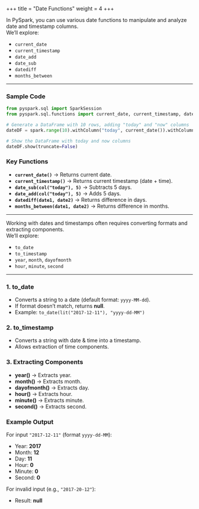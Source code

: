 +++
title = "Date Functions"
weight = 4
+++


In PySpark, you can use various date functions to manipulate and analyze date and timestamp columns.  
We’ll explore:  
- `current_date`  
- `current_timestamp`  
- `date_add`  
- `date_sub`  
- `datediff`  
- `months_between`  

---

### Sample Code

```python
from pyspark.sql import SparkSession
from pyspark.sql.functions import current_date, current_timestamp, date_add, date_sub, col, datediff, months_between, to_date, lit

# Generate a DataFrame with 10 rows, adding "today" and "now" columns
dateDF = spark.range(10).withColumn("today", current_date()).withColumn("now", current_timestamp())

# Show the DataFrame with today and now columns
dateDF.show(truncate=False)
```

### Key Functions

- **`current_date()`** → Returns current date.
- **`current_timestamp()`** → Returns current timestamp (date + time).
- **`date_sub(col("today"), 5)`** → Subtracts 5 days.
- **`date_add(col("today"), 5)`** → Adds 5 days.
- **`datediff(date1, date2)`** → Returns difference in days.
- **`months_between(date1, date2)`** → Returns difference in months.

---


Working with dates and timestamps often requires converting formats and extracting components.  
We’ll explore:

- `to_date`
- `to_timestamp`
- `year`, `month`, `dayofmonth`
- `hour`, `minute`, `second`

---

### 1. to_date

- Converts a string to a date (default format: `yyyy-MM-dd`).    
- If format doesn’t match, returns **null**.
- Example:
    `to_date(lit("2017-12-11"), "yyyy-dd-MM")`

### 2. to_timestamp

- Converts a string with date & time into a timestamp.
- Allows extraction of time components.

### 3. Extracting Components

- **year()** → Extracts year.    
- **month()** → Extracts month.
- **dayofmonth()** → Extracts day.
- **hour()** → Extracts hour.
- **minute()** → Extracts minute.
- **second()** → Extracts second.

### Example Output
For input `"2017-12-11"` (format `yyyy-dd-MM`):
- Year: **2017**
- Month: **12**
- Day: **11**
- Hour: **0**
- Minute: **0**
- Second: **0**

For invalid input (e.g., `"2017-20-12"`):
- Result: **null**